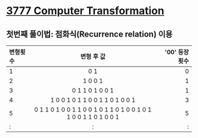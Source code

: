 # [3777 Computer Transformation](https://www.acmicpc.net/problem/3777)
## 첫번째 풀이법: 점화식(Recurrence relation) 이용
| 변형횟수 | 변형 후 값 | '00' 등장 횟수 |
|:--------|:--------:|--------:|
| 1 | 0 1 | 0 |
| 2 | 1 0 0 1 | 1 |
| 3 | 0 1 1 0 1 0 0 1 | 1 |
| 4 | 1 0 0 1 0 1 1 0 0 1 1 0 1 0 0 1 | 3 |
| 5 | 0 1 1 0 1 0 0 1 1 0 0 1 0 1 1 0 1 0 0 1 0 1 1 0 0 1 1 0 1 0 0 1 | 5 |
| : | : | : |
